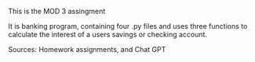This is the MOD 3 assingment 

It is banking program, containing four .py files and uses three functions to calculate the interest of a users savings or checking account.

Sources: Homework assignments, and Chat GPT
